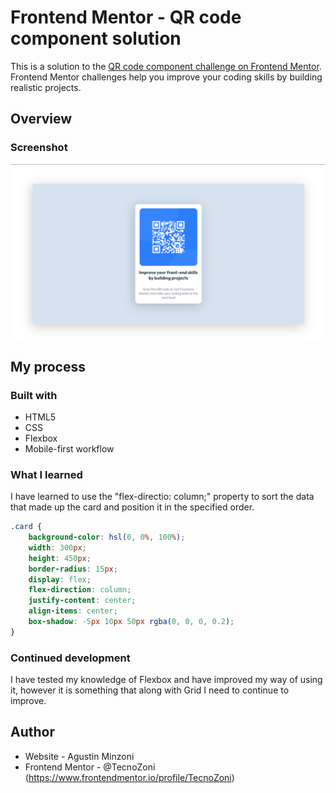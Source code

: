 # Frontend Mentor - QR code component solution

This is a solution to the [QR code component challenge on Frontend Mentor](https://www.frontendmentor.io/challenges/qr-code-component-iux_sIO_H). Frontend Mentor challenges help you improve your coding skills by building realistic projects. 

## Overview

### Screenshot

![](./screenshot.png)

## My process

### Built with

- HTML5
- CSS
- Flexbox
- Mobile-first workflow

### What I learned

I have learned to use the "flex-directio: column;" property to sort the data that made up the card and position it in the specified order.

```css
.card {
    background-color: hsl(0, 0%, 100%);
    width: 300px;
    height: 450px;
    border-radius: 15px;
    display: flex;
    flex-direction: column;
    justify-content: center;
    align-items: center;
    box-shadow: -5px 10px 50px rgba(0, 0, 0, 0.2);
}
```

### Continued development

I have tested my knowledge of Flexbox and have improved my way of using it, however it is something that along with Grid I need to continue to improve.

## Author

- Website - Agustin Minzoni
- Frontend Mentor - @TecnoZoni (https://www.frontendmentor.io/profile/TecnoZoni)
